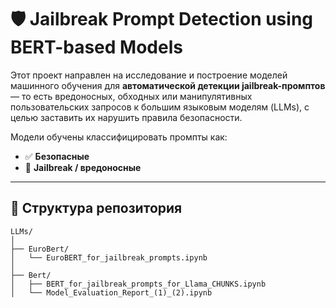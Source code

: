 # 🛡️ Jailbreak Prompt Detection using BERT-based Models

Этот проект направлен на исследование и построение моделей машинного обучения для **автоматической детекции jailbreak-промптов** — то есть вредоносных, обходных или манипулятивных пользовательских запросов к большим языковым моделям (LLMs), с целью заставить их нарушить правила безопасности.

Модели обучены классифицировать промпты как:
- ✅ **Безопасные**
- 🚫 **Jailbreak / вредоносные**

---

## 📂 Структура репозитория

```plaintext
LLMs/
│
├── EuroBert/
│   └── EuroBERT_for_jailbreak_prompts.ipynb
│
├── Bert/
│   ├── BERT_for_jailbreak_prompts_for_Llama_CHUNKS.ipynb
│   └── Model_Evaluation_Report_(1)_(2).ipynb
